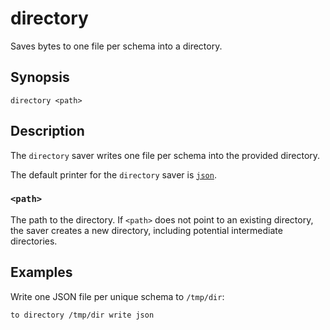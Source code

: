 # directory

Saves bytes to one file per schema into a directory.

## Synopsis

```
directory <path>
```

## Description

The `directory` saver writes one file per schema into the provided directory.

The default printer for the `directory` saver is [`json`](../formats/json.md).

### `<path>`

The path to the directory. If `<path>` does not point to an existing directory,
the saver creates a new directory, including potential intermediate directories.

## Examples

Write one JSON file per unique schema to `/tmp/dir`:

```
to directory /tmp/dir write json
```
